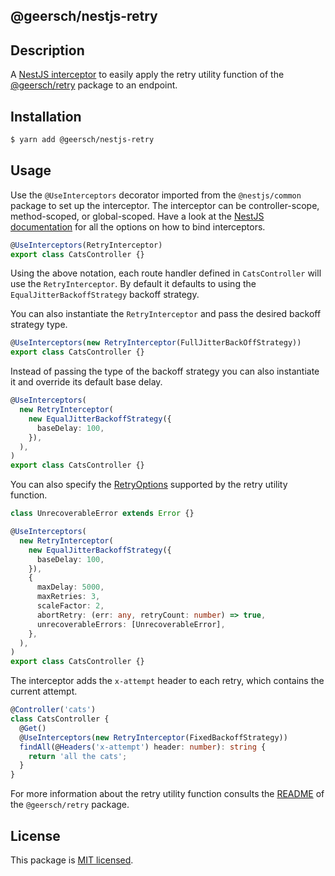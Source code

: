 ## @geersch/nestjs-retry

## Description

A [NestJS interceptor](https://docs.nestjs.com/interceptors) to easily apply the retry utility function of the [@geersch/retry](../retry/README.md) package to an endpoint.

## Installation

```sh
$ yarn add @geersch/nestjs-retry
```

## Usage

Use the `@UseInterceptors` decorator imported from the `@nestjs/common` package to set up the interceptor. The interceptor can be controller-scope, method-scoped, or global-scoped. Have a look at the [NestJS documentation](https://docs.nestjs.com/interceptors#binding-interceptors) for all the options on how to bind interceptors.

```ts
@UseInterceptors(RetryInterceptor)
export class CatsController {}
```

Using the above notation, each route handler defined in `CatsController` will use the `RetryInterceptor`. By default it defaults to using the `EqualJitterBackoffStrategy` backoff strategy.

You can also instantiate the `RetryInterceptor` and pass the desired backoff strategy type.

```ts
@UseInterceptors(new RetryInterceptor(FullJitterBackOffStrategy))
export class CatsController {}
```

Instead of passing the type of the backoff strategy you can also instantiate it and override its default base delay.

```ts
@UseInterceptors(
  new RetryInterceptor(
    new EqualJitterBackoffStrategy({
      baseDelay: 100,
    }),
  ),
)
export class CatsController {}
```

You can also specify the [RetryOptions](../retry/README.md) supported by the retry utility function.

```ts
class UnrecoverableError extends Error {}

@UseInterceptors(
  new RetryInterceptor(
    new EqualJitterBackoffStrategy({
      baseDelay: 100,
    }),
    {
      maxDelay: 5000,
      maxRetries: 3,
      scaleFactor: 2,
      abortRetry: (err: any, retryCount: number) => true,
      unrecoverableErrors: [UnrecoverableError],
    },
  ),
)
export class CatsController {}
```

The interceptor adds the `x-attempt` header to each retry, which contains the current attempt.

```ts
@Controller('cats')
class CatsController {
  @Get()
  @UseInterceptors(new RetryInterceptor(FixedBackoffStrategy))
  findAll(@Headers('x-attempt') header: number): string {
    return 'all the cats';
  }
}
```

For more information about the retry utility function consults the [README](../retry/README.md) of the `@geersch/retry` package.

## License

This package is [MIT licensed](https://github.com/geersch/retry/blob/master/LICENSE).
